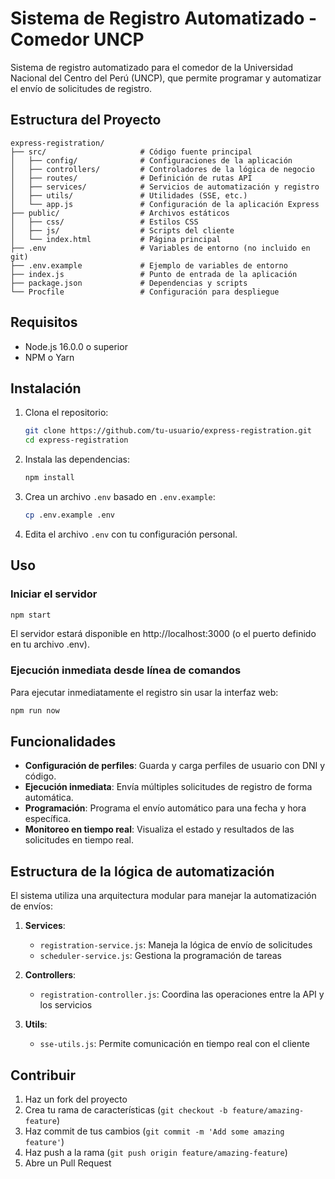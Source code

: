 # Sistema de Registro Automatizado - Comedor UNCP

Sistema de registro automatizado para el comedor de la Universidad Nacional del Centro del Perú (UNCP), que permite programar y automatizar el envío de solicitudes de registro.

## Estructura del Proyecto

```
express-registration/
├── src/                     # Código fuente principal
│   ├── config/              # Configuraciones de la aplicación
│   ├── controllers/         # Controladores de la lógica de negocio
│   ├── routes/              # Definición de rutas API
│   ├── services/            # Servicios de automatización y registro
│   ├── utils/               # Utilidades (SSE, etc.)
│   └── app.js               # Configuración de la aplicación Express
├── public/                  # Archivos estáticos
│   ├── css/                 # Estilos CSS
│   ├── js/                  # Scripts del cliente
│   └── index.html           # Página principal
├── .env                     # Variables de entorno (no incluido en git)
├── .env.example             # Ejemplo de variables de entorno
├── index.js                 # Punto de entrada de la aplicación
├── package.json             # Dependencias y scripts
└── Procfile                 # Configuración para despliegue
```

## Requisitos

- Node.js 16.0.0 o superior
- NPM o Yarn

## Instalación

1. Clona el repositorio:

   ```bash
   git clone https://github.com/tu-usuario/express-registration.git
   cd express-registration
   ```

2. Instala las dependencias:

   ```bash
   npm install
   ```

3. Crea un archivo `.env` basado en `.env.example`:

   ```bash
   cp .env.example .env
   ```

4. Edita el archivo `.env` con tu configuración personal.

## Uso

### Iniciar el servidor

```bash
npm start
```

El servidor estará disponible en http://localhost:3000 (o el puerto definido en tu archivo .env).

### Ejecución inmediata desde línea de comandos

Para ejecutar inmediatamente el registro sin usar la interfaz web:

```bash
npm run now
```

## Funcionalidades

- **Configuración de perfiles**: Guarda y carga perfiles de usuario con DNI y código.
- **Ejecución inmediata**: Envía múltiples solicitudes de registro de forma automática.
- **Programación**: Programa el envío automático para una fecha y hora específica.
- **Monitoreo en tiempo real**: Visualiza el estado y resultados de las solicitudes en tiempo real.

## Estructura de la lógica de automatización

El sistema utiliza una arquitectura modular para manejar la automatización de envíos:

1. **Services**:

   - `registration-service.js`: Maneja la lógica de envío de solicitudes
   - `scheduler-service.js`: Gestiona la programación de tareas

2. **Controllers**:

   - `registration-controller.js`: Coordina las operaciones entre la API y los servicios

3. **Utils**:
   - `sse-utils.js`: Permite comunicación en tiempo real con el cliente

## Contribuir

1. Haz un fork del proyecto
2. Crea tu rama de características (`git checkout -b feature/amazing-feature`)
3. Haz commit de tus cambios (`git commit -m 'Add some amazing feature'`)
4. Haz push a la rama (`git push origin feature/amazing-feature`)
5. Abre un Pull Request
